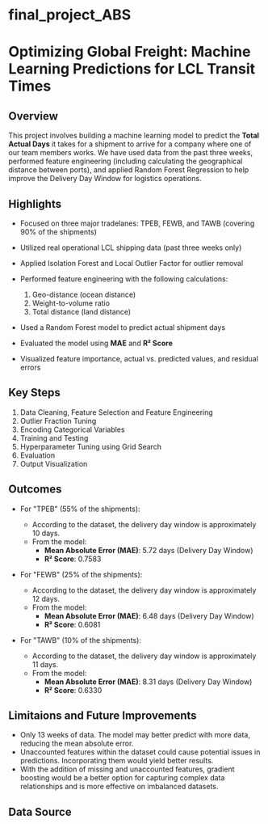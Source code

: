 # final_project_ABS

# **Optimizing Global Freight: Machine Learning Predictions for LCL Transit Times**

## Overview

This project involves building a machine learning model to predict the **Total Actual Days** it takes for a shipment to arrive for a company where one of our team members works. We have used data from the past three weeks, performed feature engineering (including calculating the geographical distance between ports), and applied Random Forest Regression to help improve the Delivery Day Window for logistics operations.

## Highlights

- Focused on three major tradelanes: TPEB, FEWB, and TAWB (covering 90% of the shipments)
- Utilized real operational LCL shipping data (past three weeks only)
- Applied Isolation Forest and Local Outlier Factor for outlier removal
- Performed feature engineering with the following calculations:
    1. Geo-distance (ocean distance)
    2. Weight-to-volume ratio
    3. Total distance (land distance)

- Used a Random Forest model to predict actual shipment days
- Evaluated the model using **MAE** and **R² Score**
- Visualized feature importance, actual vs. predicted values, and residual errors


## Key Steps

1. Data Cleaning, Feature Selection and Feature Engineering
2. Outlier Fraction Tuning
3. Encoding Categorical Variables
4. Training and Testing
5. Hyperparameter Tuning using Grid Search
6. Evaluation
7. Output Visualization

## Outcomes

- For "TPEB" (55% of the shipments):
    - According to the dataset, the delivery day window is approximately 10 days.
    - From the model:
        - **Mean Absolute Error (MAE)**: 5.72 days (Delivery Day Window)
        - **R² Score**: 0.7583

- For "FEWB" (25% of the shipments):
    - According to the dataset, the delivery day window is approximately 12 days.
    - From the model:
        - **Mean Absolute Error (MAE)**: 6.48 days (Delivery Day Window)
        - **R² Score**: 0.6081

- For "TAWB" (10% of the shipments):
    - According to the dataset, the delivery day window is approximately 11 days.
    - From the model:
        - **Mean Absolute Error (MAE)**: 8.31 days (Delivery Day Window)
        - **R² Score**: 0.6330

## Limitaions and Future Improvements

- Only 13 weeks of data. The model may better predict with more data, reducing the mean absolute error.
- Unaccounted features within the dataset could cause potential issues in predictions. Incorporating them would yield better results.
- With the addition of missing and unaccounted features, gradient boosting would be a better option for capturing complex data relationships and is more effective on imbalanced datasets.

## Data Source 

